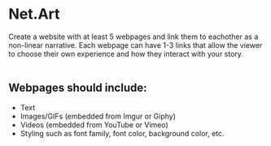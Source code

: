 # Net.Art 
Create a website with at least 5 webpages and link them to eachother as a non-linear narrative. Each webpage can have 1-3 links that allow the viewer to choose their own experience and how they interact with your story. <br>
<br>
## Webpages should include:
* Text
* Images/GIFs (embedded from Imgur or Giphy)
* Videos (embedded from YouTube or Vimeo)
* Styling such as font family, font color, background color, etc.
